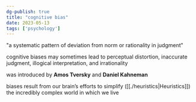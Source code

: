 ```yaml
---  
dg-publish: true  
title: "cognitive bias"  
date: 2023-05-13  
tags: ['psychology']  
---  
```

  
"a systematic pattern of deviation from norm or rationality in judgment"  
  
cognitive biases may sometimes lead to perceptual distortion, inaccurate judgment, illogical interpretation, and irrationality  
  
was introduced by **Amos Tversky** and **Daniel Kahneman**   
  
biases result from our brain’s efforts to simplify ([[./heuristics|Heuristics]]) the incredibly complex world in which we live  
  
